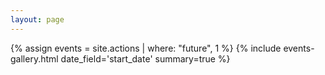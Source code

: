 ```yaml
---
layout: page
---
```

{% assign events = site.actions | where: "future", 1 %}
{% include events-gallery.html date_field='start_date' summary=true %}